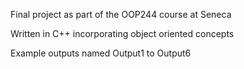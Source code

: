 Final project as part of the OOP244 course at Seneca

Written in C++ incorporating object oriented concepts

Example outputs named Output1 to Output6 
